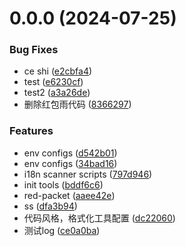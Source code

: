 # 0.0.0 (2024-07-25)

### Bug Fixes

- ce shi ([e2cbfa4](https://github.com/tankaio/vue3-ts-mobie-original/commit/e2cbfa4f768b77d8effb98003ae349af85fc91a6))
- test ([e6230cf](https://github.com/tankaio/vue3-ts-mobie-original/commit/e6230cfb59e5a380fee4d77e0acbc2aeaea673de))
- test2 ([a3a26de](https://github.com/tankaio/vue3-ts-mobie-original/commit/a3a26deb50fc753d5d2e4294627b9eaa05b9852c))
- 删除红包雨代码 ([8366297](https://github.com/tankaio/vue3-ts-mobie-original/commit/83662974ccac85445a0f781af3a4d6ba8bdb53ac))

### Features

- env configs ([d542b01](https://github.com/tankaio/vue3-ts-mobie-original/commit/d542b01babe6d06dfca23c53004444bba67943c6))
- env configs ([34bad16](https://github.com/tankaio/vue3-ts-mobie-original/commit/34bad1698be5a66fc4b65316a3422b9fc0486df3))
- i18n scanner scripts ([797d946](https://github.com/tankaio/vue3-ts-mobie-original/commit/797d9460edee32e637a77a6d26749152226dd3fc))
- init tools ([bddf6c6](https://github.com/tankaio/vue3-ts-mobie-original/commit/bddf6c6aacfb77164ebf712e7f5a4d72f9a2676f))
- red-packet ([aaee42e](https://github.com/tankaio/vue3-ts-mobie-original/commit/aaee42e051aab4ea046b3819027ddfd910293096))
- ss ([dfa3b94](https://github.com/tankaio/vue3-ts-mobie-original/commit/dfa3b94b5692462b575f81c4a0617c2a0227c8ec))
- 代码风格，格式化工具配置 ([dc22060](https://github.com/tankaio/vue3-ts-mobie-original/commit/dc22060e4a75d0e45d5b41ddf10acacfd8a4fb92))
- 测试log ([ce0a0ba](https://github.com/tankaio/vue3-ts-mobie-original/commit/ce0a0bad019b3792da2852a7d7e6e3866d0008c7))

